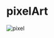 # pixelArt
![pixel](https://github.com/rukiyeaydin/pixelArt/assets/86829926/3d21e2b7-9a9f-4fd9-9b99-150d0974f8f8)
